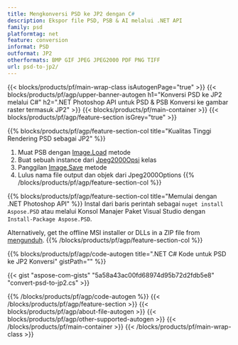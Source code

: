 ```yaml
---
title: Mengkonversi PSD ke JP2 dengan C#
description: Ekspor file PSD, PSB & AI melalui .NET API
family: psd
platformtag: net
feature: conversion
informat: PSD
outformat: JP2
otherformats: BMP GIF JPEG JPEG2000 PDF PNG TIFF
url: psd-to-jp2/
---
```


{{< blocks/products/pf/main-wrap-class isAutogenPage="true" >}}
{{< blocks/products/pf/agp/upper-banner-autogen h1="Konversi PSD ke JP2 melalui C#" h2=".NET Photoshop API untuk PSD & PSB Konversi ke gambar raster termasuk JP2" >}}
{{< blocks/products/pf/main-container >}}
{{< blocks/products/pf/agp/feature-section isGrey="true" >}}

{{% blocks/products/pf/agp/feature-section-col title="Kualitas Tinggi Rendering PSD sebagai JP2" %}}
1. Muat PSB dengan [Image.Load](https://apireference.aspose.com/psd/net/aspose.psd/image/methods/load/index) metode
1. Buat sebuah instance dari [Jpeg2000Opsi](https://apireference.aspose.com/psd/net/aspose.psd.imageoptions/jpeg2000options) kelas
1. Panggilan [Image.Save](https://apireference.aspose.com/psd/net/aspose.psd/image/methods/save/index) metode
1. Lulus nama file output dan objek dari Jpeg2000Options
{{% /blocks/products/pf/agp/feature-section-col %}}

{{% blocks/products/pf/agp/feature-section-col title="Memulai dengan .NET Photoshop API" %}}
Instal dari baris perintah sebagai ```nuget install Aspose.PSD``` atau melalui Konsol Manajer Paket Visual Studio dengan ```Install-Package Aspose.PSD```.

Alternatively, get the offline MSI installer or DLLs in a ZIP file from [mengunduh](https://releases.aspose.com/psd/net).
{{% /blocks/products/pf/agp/feature-section-col %}}

{{% blocks/products/pf/agp/code-autogen title=".NET C# Kode untuk PSD ke JP2 Konversi" gistPath="" %}}

{{< gist "aspose-com-gists" "5a58a43ac00fd68974d95b72d2fdb5e8" "convert-psd-to-jp2.cs" >}}

{{% /blocks/products/pf/agp/code-autogen %}}
{{< /blocks/products/pf/agp/feature-section >}}
{{< blocks/products/pf/agp/about-file-autogen >}}
{{< blocks/products/pf/agp/other-supported-autogen >}}
{{< /blocks/products/pf/main-container >}}
{{< /blocks/products/pf/main-wrap-class >}}

